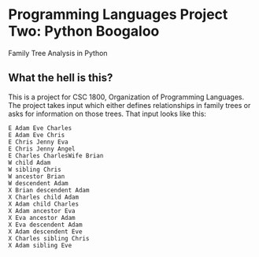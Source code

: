# Programming Languages Project Two: Python Boogaloo
Family Tree Analysis in Python

## What the hell is this?
This is a project for CSC 1800, Organization of Programming Languages.
The project takes input which either defines relationships in family trees or asks for information on those trees.
That input looks like this:

~~~~ 
E Adam Eve Charles
E Adam Eve Chris
E Chris Jenny Eva
E Chris Jenny Angel
E Charles CharlesWife Brian
W child Adam
W sibling Chris
W ancestor Brian
W descendent Adam
X Brian descendent Adam
X Charles child Adam
X Adam child Charles
X Adam ancestor Eva
X Eva ancestor Adam
X Eva descendent Adam
X Adam descendent Eve
X Charles sibling Chris
X Adam sibling Eve 
~~~~
